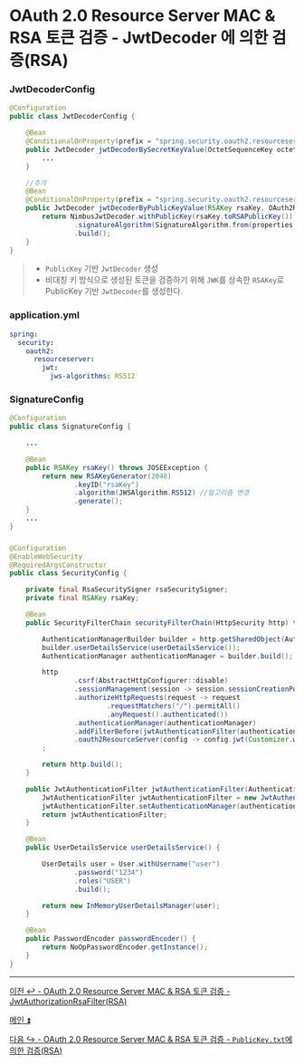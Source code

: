 # OAuth 2.0 Resource Server MAC & RSA 토큰 검증 - JwtDecoder 에 의한 검증(RSA)

### JwtDecoderConfig

```java
@Configuration
public class JwtDecoderConfig {

    @Bean
    @ConditionalOnProperty(prefix = "spring.security.oauth2.resourceserver.jwt", name = "jws-algorithms", havingValue = "HS256", matchIfMissing = false)
    public JwtDecoder jwtDecoderBySecretKeyValue(OctetSequenceKey octetSequenceKey, OAuth2ResourceServerProperties properties) {
        ...
    }

    //추가
    @Bean
    @ConditionalOnProperty(prefix = "spring.security.oauth2.resourceserver.jwt", name = "jws-algorithms", havingValue = "RS512", matchIfMissing = false)
    public JwtDecoder jwtDecoderByPublicKeyValue(RSAKey rsaKey, OAuth2ResourceServerProperties properties) throws JOSEException {
        return NimbusJwtDecoder.withPublicKey(rsaKey.toRSAPublicKey())
                .signatureAlgorithm(SignatureAlgorithm.from(properties.getJwt().getJwsAlgorithms().get(0)))
                .build();
    }
}
```
> - `PublicKey` 기반 `JwtDecoder` 생성
> - 비대칭 키 방식으로 생성된 토큰을 검증하기 위해 `JWK`를 상속한 `RSAKey`로 PublicKey 기반 `JwtDecoder`를 생성한다.

### application.yml

```yaml
spring:
  security:
    oauth2:
      resourceserver:
        jwt:
          jws-algorithms: RS512
```

### SignatureConfig

```java
@Configuration
public class SignatureConfig {

    ...

    @Bean
    public RSAKey rsaKey() throws JOSEException {
        return new RSAKeyGenerator(2048)
                .keyID("rsaKey")
                .algorithm(JWSAlgorithm.RS512) //알고리즘 변경
                .generate();
    }
    ...
}
```

###

```java
@Configuration
@EnableWebSecurity
@RequiredArgsConstructor
public class SecurityConfig {

    private final RsaSecuritySigner rsaSecuritySigner;
    private final RSAKey rsaKey;

    @Bean
    public SecurityFilterChain securityFilterChain(HttpSecurity http) throws Exception {

        AuthenticationManagerBuilder builder = http.getSharedObject(AuthenticationManagerBuilder.class);
        builder.userDetailsService(userDetailsService());
        AuthenticationManager authenticationManager = builder.build();

        http
                .csrf(AbstractHttpConfigurer::disable)
                .sessionManagement(session -> session.sessionCreationPolicy(SessionCreationPolicy.STATELESS))
                .authorizeHttpRequests(request -> request
                        .requestMatchers("/").permitAll()
                        .anyRequest().authenticated())
                .authenticationManager(authenticationManager)
                .addFilterBefore(jwtAuthenticationFilter(authenticationManager), UsernamePasswordAuthenticationFilter.class)
                .oauth2ResourceServer(config -> config.jwt(Customizer.withDefaults()))
        ;

        return http.build();
    }

    public JwtAuthenticationFilter jwtAuthenticationFilter(AuthenticationManager authenticationManager) throws Exception {
        JwtAuthenticationFilter jwtAuthenticationFilter = new JwtAuthenticationFilter(rsaSecuritySigner, rsaKey);
        jwtAuthenticationFilter.setAuthenticationManager(authenticationManager);
        return jwtAuthenticationFilter;
    }

    @Bean
    public UserDetailsService userDetailsService() {

        UserDetails user = User.withUsername("user")
                .password("1234")
                .roles("USER")
                .build();

        return new InMemoryUserDetailsManager(user);
    }

    @Bean
    public PasswordEncoder passwordEncoder() {
        return NoOpPasswordEncoder.getInstance();
    }
}
```
---

[이전 ↩️ - OAuth 2.0 Resource Server MAC & RSA 토큰 검증 - JwtAuthorizationRsaFilter(RSA)]()

[메인 ⏫](https://github.com/genesis12345678/TIL/blob/main/Spring/security/oauth/main.md)

[다음 ↪️ - OAuth 2.0 Resource Server MAC & RSA 토큰 검증 - `PublicKey.txt`에 의한 검증(RSA)]()
